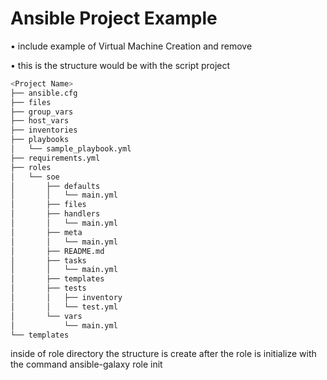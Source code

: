 # Ansible Project Example

• include example of Virtual Machine Creation and remove

• this is the structure would be with the script project
```  bash
<Project Name>
├── ansible.cfg
├── files
├── group_vars
├── host_vars
├── inventories
├── playbooks
│   └── sample_playbook.yml
├── requirements.yml
├── roles
│   └── soe
│       ├── defaults
│       │   └── main.yml
│       ├── files
│       ├── handlers
│       │   └── main.yml
│       ├── meta
│       │   └── main.yml
│       ├── README.md
│       ├── tasks
│       │   └── main.yml
│       ├── templates
│       ├── tests
│       │   ├── inventory
│       │   └── test.yml
│       └── vars
│           └── main.yml
└── templates
``` 
inside of role directory the structure is create after the role is initialize with the command ansible-galaxy role init


